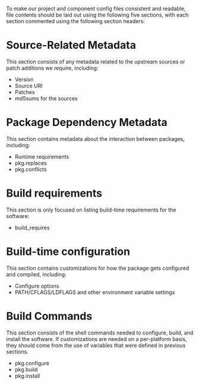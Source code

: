 To make our project and component config files consistent and readable, file contents should be laid out using the following five sections, with each section commented using the following section headers:

# Source-Related Metadata

This section consists of any metadata related to the upstream sources or patch additions we require, including:

* Version
* Source URI
* Patches
* md5sums for the sources

# Package Dependency Metadata

This section contains metadata about the interaction between packages, including:

* Runtime requirements
* pkg.replaces
* pkg.conflicts

# Build requirements

This section is only focused on listing build-time requirements for the software:

* build_requires

# Build-time configuration

This section contains customizations for how the package gets configured and compiled, including:

* Configure options
* PATH/CFLAGS/LDFLAGS and other environment variable settings

# Build Commands

This section consists of the shell commands needed to configure, build, and install the software. If customizations are needed on a per-platform basis, they should come from the use of variables that were defined in previous sections. 

* pkg.configure
* pkg.build
* pkg.install
